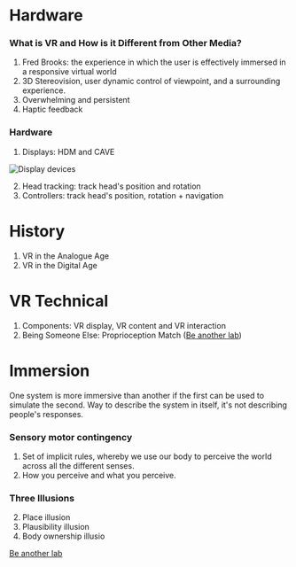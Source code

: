 # Hardware
### What is VR and How is it Different from Other Media?
1. Fred Brooks: the experience in which the user is effectively immersed in a responsive virtual world
2. 3D Stereovision, user dynamic control of viewpoint, and a surrounding experience.
3. Overwhelming and persistent
4. Haptic feedback

### Hardware
1. Displays: HDM and CAVE

![Display devices](https://slidetodoc.com/presentation_image/63adee7aaa9fdd9056a3903de21fde66/image-22.jpg)

2. Head tracking: track head's position and rotation
3. Controllers: track head's position, rotation + navigation

# History
1. VR in the Analogue Age
2. VR in the Digital Age

# VR Technical
1. Components: VR display, VR content and VR interaction
2. Being Someone Else: Proprioception Match ([Be another lab](http://beanotherlab.org/home/work/tmtba/))

# Immersion
One system is more immersive than another if the first can be used to simulate the second.
Way to describe the system in itself, it's not describing people's responses.
### Sensory motor contingency
1. Set of implicit rules, whereby we use our body to perceive the world across all the different senses.
2. How you perceive and what you perceive.
### Three Illusions
2. Place illusion
1. Plausibility illusion
3. Body ownership illusio

[Be another lab](https://www.ncbi.nlm.nih.gov/pmc/articles/PMC2781884/)